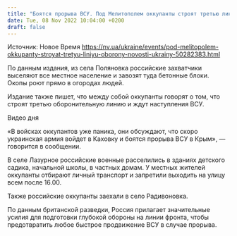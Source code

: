 ```yaml
---
title: "Боятся прорыва ВСУ. Под Мелитополем оккупанты строят третью линию обороны и вводят комендантский час — СМИ"
date: Tue, 08 Nov 2022 10:04:00 +0200
draft: false
---
```

Источник: Новое Время https://nv.ua/ukraine/events/pod-melitopolem-okkupanty-stroyat-tretyu-liniyu-oborony-novosti-ukrainy-50282383.html


По данным издания, из села Поляновка российские захватчики выселяют все местное население и завозят туда бетонные блоки. Окопы роют прямо в огородах людей.

Издание также пишет, что между собой оккупанты говорят о том, что строят третью оборонительную линию и ждут наступления ВСУ.

 Видео дня   

«В войсках оккупантов уже паника, они обсуждают, что скоро украинская армия войдет в Каховку и боятся прорыва ВСУ в Крым», — говорится в сообщении.

В селе Лазурное российские военные расселились в зданиях детского садика, начальной школы, в частных домам. У местных жителей оккупанты отбирают личный транспорт и запретили выходить на улицу всем после 16.00.

Также российские оккупанты заехали в село Радивоновка.

По данным британской разведки, Россия прилагает значительные усилия для подготовки глубокой обороны на линии фронта, чтобы предотвратить любое быстрое продвижение ВСУ в случае прорыва.
